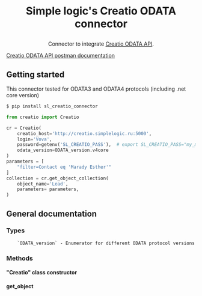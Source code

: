 # <p align="center">Simple logic's Creatio ODATA connector</p>
<p align="center">Connector to integrate <a href="https://academy.creatio.com/docs/developer/integrations_and_api/data_services/odata/overview">Creatio ODATA API</a>.</p>
<p><a href="https://documenter.getpostman.com/view/10204500/SztHX5Qb">Creatio ODATA API postman documentation</a></p>

## Getting started

This connector tested for ODATA3 and ODATA4 protocols (including .net core version)

```bash
$ pip install sl_creatio_connector
```

```python
from creatio import Creatio

cr = Creatio(
    creatio_host='http://creatio.simplelogic.ru:5000',
    login='Vova',
    password=getenv('SL_CREATIO_PASS'),  # export SL_CREATIO_PASS="my_massword"
    odata_version=ODATA_version.v4core
)
parameters = [
    "filter=Contact eq 'Marady Esther'"
]
collection = cr.get_object_collection(
    object_name='Lead',
    parameters= parameters,
)
```
## General documentation

### Types

        `ODATA_version` - Enumerator for different ODATA protocol versions

### Methods

#### "Creatio" class constructor

#### get_object


